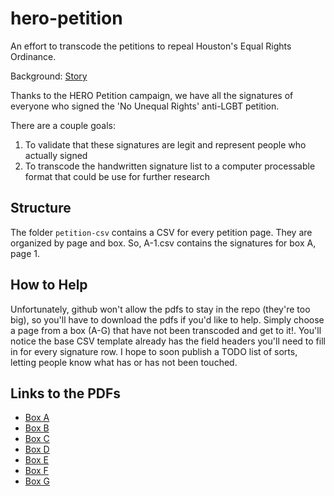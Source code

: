 hero-petition
=============

An effort to transcode the petitions to repeal Houston's Equal Rights Ordinance.

Background: [Story](http://www.buzzfeed.com/chrisgeidner/mystery-campaign-publishes-names-addresses-of-opponents-of-l)

Thanks to the HERO Petition campaign, we have all the signatures of everyone who signed the 'No Unequal Rights' anti-LGBT petition. 


There are a couple goals:

1) To validate that these signatures are legit and represent people who actually signed
2) To transcode the handwritten signature list to a computer processable format that could be use for further research



## Structure

The folder `petition-csv` contains a CSV for every petition page. They are organized by page and box. So, A-1.csv contains the signatures for box A, page 1. 

## How to Help

Unfortunately, github won't allow the pdfs to stay in the repo (they're too big), so you'll have to download the pdfs if you'd like to help. Simply choose a page from a box (A-G) that have not been transcoded and get to it!. You'll notice the base CSV template already has the field headers you'll need to fill in for every signature row. I hope to soon publish a TODO list of sorts, letting people know what has or has not been touched.


## Links to the PDFs

* [Box A](http://www.scribd.com/doc/233924082/HERO-Petitions-Box-A#fullscreen=1)
* [Box B](http://www.scribd.com/doc/233930795/HERO-Petitions-Box-B#fullscreen=1)
* [Box C](http://www.scribd.com/doc/233995086/HERO-Petitions-Box-C#fullscreen=1)
* [Box D](http://www.scribd.com/doc/234036703/HERO-Petitions-Box-D#fullscreen=1)
* [Box E](http://www.scribd.com/doc/234070985/HERO-Petitions-Box-E#fullscreen=1)
* [Box F](http://www.scribd.com/doc/234072339/HERO-Petitions-Box-F#fullscreen=1)
* [Box G](http://www.scribd.com/doc/234072683/HERO-Petitions-Box-G#fullscreen=1)
